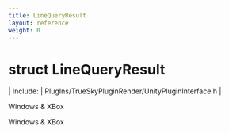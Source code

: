 ```yaml
---
title: LineQueryResult
layout: reference
weight: 0
---
```

struct LineQueryResult
===

| Include: | PlugIns/TrueSkyPluginRender/UnityPluginInterface.h |

Windows & XBox




Windows & XBox


